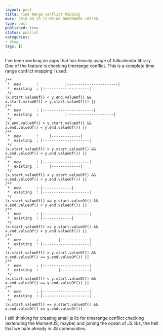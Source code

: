 ```yaml
---
layout: post
title: Time Range Conflict Mapping
date: 2016-09-28 12:00:00.000000000 +07:00
type: post
published: true
status: publish
categories:
- blog
tags: []
---
```


I've been working on apps that has heavily usage of fullcalendar library. One of the feature is checking timerange conflict. This is a complete time range conflict mapping I used :

```
/**
 *  new       :            |-----------------------|
 *  existing  : |---------------------|
 */
(x.start.valueOf() < y.end.valueOf() &&
x.start.valueOf() > y.start.valueOf()) ||
/**
 *  new       : |-----------------------|
 *  existing  :            |---------------------|
 */
(x.end.valueOf() > y.start.valueOf() &&
x.end.valueOf() < y.end.valueOf()) ||
/**
 *  new       :     |-------------|
 *  existing  : |---------------------|
 */
(x.start.valueOf() > y.start.valueOf() &&
x.end.valueOf() < y.end.valueOf()) ||
/**
 *  new       : |---------------------|
 *  existing  :     |-------------|
 */
(x.start.valueOf() < y.start.valueOf() &&
x.end.valueOf() > y.end.valueOf()) ||
/**
 *  new       : |-------------|
 *  existing  : |---------------------|
 */
(x.start.valueOf() == y.start.valueOf() &&
x.end.valueOf() < y.end.valueOf()) ||
/**
 *  new       : |---------------------|
 *  existing  : |-------------|
 */
(x.start.valueOf() == y.start.valueOf() &&
x.end.valueOf() > y.end.valueOf()) ||
/**
 *  new       :         |-------------|
 *  existing  : |---------------------|
 */
(x.start.valueOf() > y.start.valueOf() &&
x.end.valueOf() == y.end.valueOf()) ||
/**
 *  new       : |---------------------|
 *  existing  :         |-------------|
 */
(x.start.valueOf() < y.start.valueOf() &&
x.end.valueOf() == y.end.valueOf()) ||
/**
 *  new       : |---------------------|
 *  existing  : |---------------------|
 */
(x.start.valueOf() == y.start.valueOf() &&
x.end.valueOf() == y.end.valueOf())
```

I still thinking for creating small js lib for timerange conflict checking (extending the MomentJS, maybe) and joining the ocean of JS libs, the hell that we hate already in JS communities.
